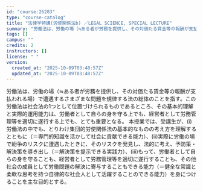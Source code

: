 ```yaml
---
id: "course:26283"
type: "course-catalog"
title: "法律学特講(労使関係法b) ／LEGAL SCIENCE, SPECIAL LECTURE"
summary: "労働法は、労働の場（≒ある者が労務を提供し、その対価たる賃金等の報酬が支払われる場）で遭遇するさまざまな問題を規律する法の総体のことを指す。この労働法は社会法の1つとして位置づけられるものであるところ、その基本的理解と実際的運用能力は、労働…"
tags: []
campus: ""
credits: 2
instructors: []
license: " "
version:
  created_at: "2025-10-09T03:48:57Z"
  updated_at: "2025-10-09T03:48:57Z"
---
```


労働法は、労働の場（≒ある者が労務を提供し、その対価たる賃金等の報酬が支払われる場）で遭遇するさまざまな問題を規律する法の総体のことを指す。この労働法は社会法の1つとして位置づけられるものであるところ、その基本的理解と実際的運用能力は、労働者として自らの身を守る上でも、経営者として労務管理等を適切に遂行する上でも、とても重要となる。 本授業では、受講生が、(i)労働法の中でも、とりわけ集団的労使関係法の基本的なものの考え方を理解するとともに（＝専門的知識を活かして社会に貢献できる能力）、(ii)実際に労働の場で紛争のリスクに遭遇したときに、そのリスクを発見し、法的に考え、予防策・解決策を導き出し（＝解決策を提示できる実践力）、(iii)もって、労働者として自らの身を守ることも、経営者として労務管理等を適切に遂行することも、その他社会の成員として労働問題の解決に寄与することもできる能力（＝健全な常識と柔軟な思考を持つ自律的な社会人として活躍することのできる能力）を身につけることを主な目的とする。
